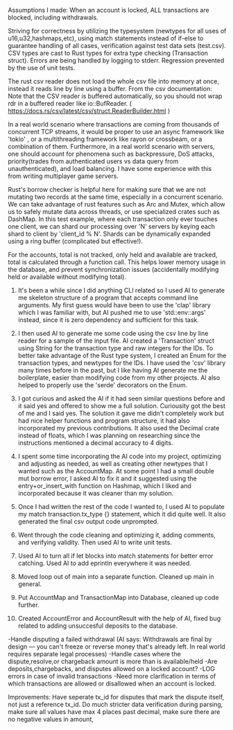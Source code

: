 Assumptions I made: When an account is locked, ALL transactions are blocked, including withdrawals.


Striving for correctness by utilizing the typesystem (newtypes for all uses of u16,u32,hashmaps,etc), using match statements instead of if-else to guarantee handling of all cases, verification against test data sets (test.csv). CSV types are cast to Rust types for extra type checking (Transaction struct). Errors are being handled by logging to stderr. Regression prevented by the use of unit tests.

The rust csv reader does not load the whole csv file into memory at once, instead it reads line by line using a buffer. From the csv documentation: Note that the CSV reader is buffered automatically, so you should not wrap rdr in a buffered reader like io::BufReader.
( https://docs.rs/csv/latest/csv/struct.ReaderBuilder.html )

In a real world scenario where transactions are coming from thousands of concurrent TCP streams, it would be proper to use an async framework like 'tokio' , or a multithreading framework like rayon or crossbeam, or a combination of them. Furthermore, in a real world scenario with servers, one should account for phenomena such as backpressure, DoS attacks, priority(trades from authenticated users vs data query from unauthenticated), and load balancing. I have some experience with this from writing multiplayer game servers.

Rust's borrow checker is helpful here for making sure that we are not mutating two records at the same time, especially in a concurrent scenario. We can take advantage of rust features such as Arc and Mutex, which allow us to safely mutate data across threads, or use specialized crates such as DashMap. In this test example, where each transaction only ever touches one client, we can shard our processing over 'N' servers by keying each shard to client by 'client_id % N'. Shards can be dynamically expanded using a ring buffer (complicated but effective!).

For the accounts, total is not tracked, only held and available are tracked, total is calculated through a function call. This helps lower memory usage in the database, and prevent synchronization issues (accidentally modifying held or available without modifying total).



1. It's been a while since I did anything CLI related so I used AI to generate me skeleton structure of a program that accepts command line arguments. My first guess would have been to use the 'clap' library which I was familiar with, but AI pushed me to use 'std::env::args' instead, since it is zero dependency and sufficient for this task.

2. I then used AI to generate me some code using the csv line by line reader for a sample of the input file. AI created a 'Transaction' struct using String for the transaction type and raw integers for the IDs. To better take advantage of the Rust type system, I created an Enum for the transaction types, and newtypes for the IDs. I have used the 'csv' library many times before in the past, but I like having AI generate me the boilerplate, easier than modifying code from my other projects. AI also helped to properly use the 'serde' decorators on the Enum.

3. I got curious and asked the AI if it had seen similar questions before and it said yes and offered to show me a full solution. Curiousity got the best of me and I said yes. The solution it gave me didn't completely work but had nice helper functions and program structure, it had also incorporated my previous contributions. It also used the Decimal crate instead of floats, which I was planning on researching since the instructions mentioned a decimal accuracy to 4 digits.

4. I spent some time incorporating the AI code into my project, optimizing and adjusting as needed, as well as creating other newtypes that I wanted such as the AccountMap. At some point I had a small double mut borrow error, I asked AI to fix it and it suggested using the entry+or_insert_with function on Hashmap, which I liked and incorporated because it was cleaner than my solution.

5. Once I had written the rest of the code I wanted to, I used AI to populate my  match transaction.tx_type {} statement, which it did quite well. It also generated the final csv output code unprompted.

6. Went through the code cleaning and optimizing it, adding comments, and verifying validity. Then used AI to write unit tests.

7. Used AI to turn all if let blocks into match statements for better error catching. Used AI to add eprintln everywhere it was needed.

8. Moved loop out of main into a separate function. Cleaned up main in general.

9. Put AccountMap and TransactionMap into Database, cleaned up code further.

10. Created AccountError and AccountResult with the help of AI, fixed bug related to adding unsuccesful deposits to the database.


-Handle disputing a failed withdrawal (AI says: Withdrawals are final by design — you can't freeze or reverse money that's already left. In real world requires separate legal processes)
-Handle cases where the dispute,resolve,or chargeback amount is more than is available/held
-Are deposits,chargebacks, and disputes allowed on a locked account?
-LOG errors in case of invalid transactions
-Need more clarification in terms of which transactions are allowed or disallowed when an account is locked.

Improvements: Have seperate tx_id for disputes that mark the dispute itself, not just a reference tx_id. Do much stricter data verification during parsing, make sure all values have max 4 places past decimal, make sure there are no negative values in amount,
